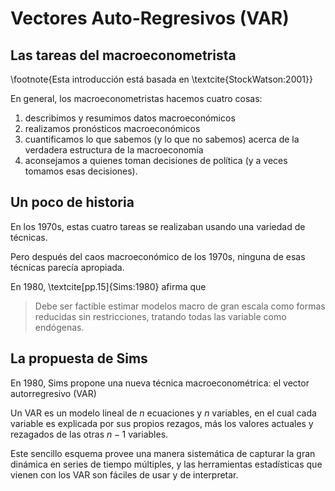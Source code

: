 # Vectores Auto-Regresivos (VAR)


## Las tareas del macroeconometrista
\footnote{Esta introducción está basada en \textcite{StockWatson:2001}}

En general, los macroeconometristas hacemos cuatro cosas:

1.  describimos y resumimos datos macroeconómicos
2.  realizamos pronósticos macroeconómicos
3.  cuantificamos lo que sabemos (y lo que no sabemos)  acerca de la verdadera estructura de la macroeconomía
4.  aconsejamos a quienes toman decisiones de política (y a veces tomamos esas decisiones).


## Un poco de historia

En los 1970s, estas cuatro tareas se realizaban usando una variedad de técnicas.

Pero después del caos macroeconómico de los 1970s, ninguna de esas técnicas parecía apropiada.

En 1980, \textcite[pp.15]{Sims:1980} afirma que
> Debe ser factible estimar modelos macro de gran escala como formas reducidas sin restricciones, tratando todas las variable como endógenas.

## La propuesta de Sims

En 1980, Sims propone una nueva técnica macroeconométrica: el vector autorregresivo (VAR)

Un VAR es un modelo lineal de $n$ ecuaciones y $n$ variables, en el cual cada variable es explicada por sus propios rezagos, más los valores actuales y rezagados de las otras $n-1$ variables.

Este sencillo esquema provee una manera sistemática de capturar la gran dinámica en series de tiempo múltiples, y las herramientas estadísticas que vienen con los VAR son fáciles de usar y de interpretar.
